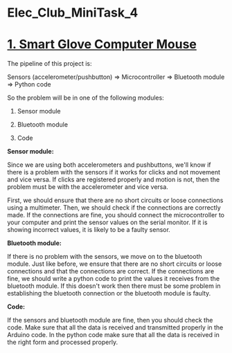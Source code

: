# Elec_Club_MiniTask_4
# [1. Smart Glove Computer Mouse](https://github.com/gokul68/Elec_Club_Minitask2)
The pipeline of this project is:

Sensors (accelerometer/pushbutton) => Microcontroller => Bluetooth module => Python code

So the problem will be in one of the following modules:

1. Sensor module

2. Bluetooth module

3. Code

**Sensor module:**

Since we are using both accelerometers and pushbuttons, we'll know if there is a problem with the sensors if it works for clicks and not movement and vice versa. If clicks are registered properly and motion is not, then the problem must be with the accelerometer and vice versa.

First, we should ensure that there are no short circuits or loose connections using a multimeter. Then, we should check if the connections are correctly made. If the connections are fine, you should connect the microcontroller to your computer and print the sensor values on the serial monitor. If it is showing incorrect values, it is likely to be a faulty sensor.

**Bluetooth module:**

If there is no problem with the sensors, we move on to the bluetooth module. Just like before, we ensure that there are no short circuits or loose connections and that the connections are correct. If the connections are fine, we should write a python code to print the values it receives from the bluetooth module. If this doesn't work then there must be some problem in establishing the bluetooth connection or the bluetooth module is faulty.

**Code:**

If the sensors and bluetooth module are fine, then you should check the code. Make sure that all the data is received and transmitted properly in the Arduino code. In the python code make sure that all the data is received in the right form and processed properly.
